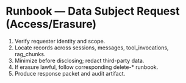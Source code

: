 # Runbook — Data Subject Request (Access/Erasure)
1) Verify requester identity and scope.
2) Locate records across sessions, messages, tool_invocations, rag_chunks.
3) Minimize before disclosing; redact third-party data.
4) If erasure lawful, follow corresponding delete-* runbook.
5) Produce response packet and audit artifact.